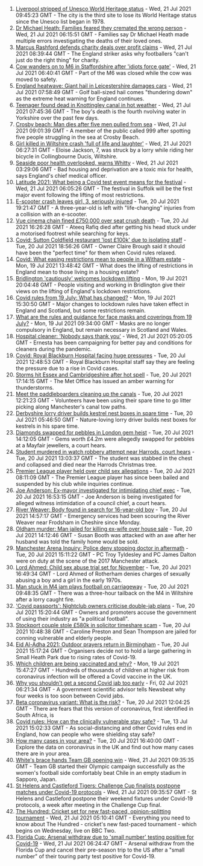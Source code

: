 1. [Liverpool stripped of Unesco World Heritage status](https://www.bbc.co.uk/news/uk-england-merseyside-57879475) - Wed, 21 Jul 2021 09:45:23 GMT - The city is the third site to lose its World Heritage status since the Unesco list began in 1978.
2. [Dr Michael Heath: Families feared they cremated the wrong person](https://www.bbc.co.uk/news/uk-england-57888136) - Wed, 21 Jul 2021 06:15:51 GMT - Families say Dr Michael Heath made multiple errors investigating the deaths of their loved ones.
3. [Marcus Rashford defends charity deals over profit claims](https://www.bbc.co.uk/news/uk-england-manchester-57912240) - Wed, 21 Jul 2021 08:39:44 GMT - The England striker asks why footballers "can't just do the right thing" for charity.
4. [Cow wanders on to M6 in Staffordshire after 'idiots force gate'](https://www.bbc.co.uk/news/uk-england-stoke-staffordshire-57911929) - Wed, 21 Jul 2021 06:40:41 GMT - Part of the M6 was closed while the cow was moved to safety.
5. [England heatwave: Giant hail in Leicestershire damages cars](https://www.bbc.co.uk/news/uk-england-leicestershire-57909700) - Wed, 21 Jul 2021 07:58:49 GMT - Golf ball-sized hail comes "thundering down" as the extreme heat warning for England continues.
6. [Teenager found dead in Knottingley canal in hot weather](https://www.bbc.co.uk/news/uk-england-leeds-57911897) - Wed, 21 Jul 2021 07:45:36 GMT - The boy's death is the fourth nvolving water in Yorkshire over the past few days.
7. [Crosby beach: Man dies after five men pulled from sea](https://www.bbc.co.uk/news/uk-england-merseyside-57912239) - Wed, 21 Jul 2021 09:01:39 GMT - A member of the public called 999 after spotting five people struggling in the sea at Crosby Beach.
8. [Girl killed in Wiltshire crash 'full of life and laughter'](https://www.bbc.co.uk/news/uk-england-wiltshire-57909295) - Wed, 21 Jul 2021 06:27:31 GMT - Eloise Jackson, 7, was struck by a lorry while riding her bicycle in Collingbourne Ducis, Wiltshire.
9. [Seaside poor health overlooked, warns Whitty](https://www.bbc.co.uk/news/uk-57908387) - Wed, 21 Jul 2021 03:29:06 GMT - Bad housing and deprivation are a toxic mix for health, says England's chief medical officer.
10. [Latitude 2021: What being a Covid test event means for the festival](https://www.bbc.co.uk/news/uk-england-suffolk-57895625) - Wed, 21 Jul 2021 06:05:26 GMT - The festival in Suffolk will be the first major event following the lifting of most restrictions.
11. [E-scooter crash leaves girl, 3, seriously injured](https://www.bbc.co.uk/news/uk-england-london-57908240) - Tue, 20 Jul 2021 19:21:47 GMT - A three-year-old is left with "life-changing" injuries from a collision with an e-scooter.
12. [Vue cinema chain fined £750,000 over seat crush death](https://www.bbc.co.uk/news/uk-england-birmingham-57908134) - Tue, 20 Jul 2021 16:26:28 GMT - Ateeq Rafiq died after getting his head stuck under a motorised footrest while searching for keys.
13. [Covid: Sutton Coldfield restaurant 'lost £100k' due to isolating staff](https://www.bbc.co.uk/news/uk-england-birmingham-57907661) - Tue, 20 Jul 2021 18:56:26 GMT - Owner Claire Brough said it should have been the "perfect time" for them when Covid rules relaxed.
14. [Covid: What easing restrictions mean to people in a Witham estate](https://www.bbc.co.uk/news/uk-england-essex-57861593) - Mon, 19 Jul 2021 13:48:42 GMT - What does the lifting of restrictions in England mean to those living in a housing estate?
15. [Bridlington 'cautiously' welcomes lockdown lifting](https://www.bbc.co.uk/news/uk-england-humber-57893185) - Mon, 19 Jul 2021 20:04:48 GMT - People visiting and working in Bridlington give their views on the lifting of England's lockdown restrictions.
16. [Covid rules from 19 July: What has changed?](https://www.bbc.co.uk/news/explainers-52530518) - Mon, 19 Jul 2021 15:30:50 GMT - Major changes to lockdown rules have taken effect in England and Scotland, but some restrictions remain.
17. [What are the rules and guidance for face masks and coverings from 19 July?](https://www.bbc.co.uk/news/health-51205344) - Mon, 19 Jul 2021 09:34:00 GMT - Masks are no longer compulsory in England, but remain necessary in Scotland and Wales.
18. [Hospital cleaner: 'Nobody says thank you'](https://www.bbc.co.uk/news/uk-england-london-57909642) - Wed, 21 Jul 2021 05:20:05 GMT - Ernesta has been campaigning for better pay and conditions for cleaners during the pandemic.
19. [Covid: Royal Blackburn Hospital facing huge pressures](https://www.bbc.co.uk/news/uk-england-lancashire-57900021) - Tue, 20 Jul 2021 12:48:53 GMT - Royal Blackburn Hospital staff say they are feeling the pressure due to a rise in Covid cases.
20. [Storms hit Essex and Cambridgeshire after hot spell](https://www.bbc.co.uk/news/uk-england-essex-57909228) - Tue, 20 Jul 2021 17:14:15 GMT - The Met Office has issued an amber warning for thunderstorms.
21. [Meet the paddleboarders cleaning up the canals](https://www.bbc.co.uk/news/uk-england-manchester-57902379) - Tue, 20 Jul 2021 12:21:23 GMT - Volunteers have been using their spare time to go litter picking along Manchester's canal tow paths.
22. [Derbyshire lorry driver builds kestrel nest boxes in spare time](https://www.bbc.co.uk/news/uk-england-derbyshire-57824187) - Tue, 20 Jul 2021 05:46:50 GMT - Nature-loving lorry driver builds nest boxes for kestrels in his spare time.
23. [Diamonds swapped for pebbles in London gem heist](https://www.bbc.co.uk/news/uk-england-london-57906031) - Tue, 20 Jul 2021 14:12:05 GMT - Gems worth £4.2m were allegedly swapped for pebbles at a Mayfair jewellers, a court hears.
24. [Student murdered in watch robbery attempt near Harrods, court hears](https://www.bbc.co.uk/news/uk-england-london-57898473) - Tue, 20 Jul 2021 13:03:37 GMT - The student was stabbed in the chest and collapsed and died near the Harrods Christmas tree.
25. [Premier League player held over child sex allegations](https://www.bbc.co.uk/news/uk-england-57899127) - Tue, 20 Jul 2021 08:11:09 GMT - The Premier League player has since been bailed and suspended by his club while inquiries continue.
26. [Joe Anderson: Ex-mayor investigated for intimidating chief exec](https://www.bbc.co.uk/news/uk-england-merseyside-57908536) - Tue, 20 Jul 2021 16:53:15 GMT - Joe Anderson is being investigated for alleged witness intimidation of a council chief, a court hears.
27. [River Weaver: Body found in search for 16-year-old boy](https://www.bbc.co.uk/news/uk-england-merseyside-57900068) - Tue, 20 Jul 2021 14:57:17 GMT - Emergency services had been scouring the River Weaver near Frodsham in Cheshire since Monday.
28. [Oldham murder: Man jailed for killing ex-wife over house sale](https://www.bbc.co.uk/news/uk-england-manchester-57904396) - Tue, 20 Jul 2021 14:12:46 GMT - Susan Booth was attacked with an axe after her husband was told the family home would be sold.
29. [Manchester Arena Inquiry: Police deny stopping doctor in aftermath](https://www.bbc.co.uk/news/uk-england-manchester-57901825) - Tue, 20 Jul 2021 15:11:22 GMT - PC Troy Tyldesley and PC James Dalton were on duty at the scene of the 2017 Manchester attack.
30. [Lord Ahmed: Child sex abuse trial set for November](https://www.bbc.co.uk/news/uk-england-south-yorkshire-57908738) - Tue, 20 Jul 2021 16:49:34 GMT - Lord Ahmed of Rotherham denies charges of sexually abusing a boy and a girl in the early 1970s.
31. [Man stuck in M4 jam plays football on carriageway](https://www.bbc.co.uk/news/uk-england-wiltshire-57900658) - Tue, 20 Jul 2021 09:48:35 GMT - There was a three-hour tailback on the M4 in Wiltshire after a lorry caught fire.
32. ['Covid passports': Nightclub owners criticise double-jab plans](https://www.bbc.co.uk/news/uk-england-57902393) - Tue, 20 Jul 2021 15:20:44 GMT - Owners and promoters accuse the government of using their industry as "a political football".
33. [Stockport couple stole £580k in solicitor timeshare scam](https://www.bbc.co.uk/news/uk-england-manchester-57900063) - Tue, 20 Jul 2021 10:48:38 GMT - Caroline Preston and Sean Thompson are jailed for conning vulnerable and elderly people.
34. [Eid Al-Adha 2021: Outdoor prayers return in Birmingham](https://www.bbc.co.uk/news/uk-england-birmingham-57903644) - Tue, 20 Jul 2021 15:17:24 GMT - Organisers decide not to hold a large gathering in Small Heath Park due to rising rates of Covid-19.
35. [Which children are being vaccinated and why?](https://www.bbc.co.uk/news/health-57888429) - Mon, 19 Jul 2021 15:47:27 GMT - Hundreds of thousands of children at higher risk from coronavirus infection will be offered a Covid vaccine in the UK.
36. [Why you shouldn't get a second Covid jab too early](https://www.bbc.co.uk/news/newsbeat-57682233) - Fri, 02 Jul 2021 06:21:34 GMT - A government scientific advisor tells Newsbeat why four weeks is too soon between Covid jabs.
37. [Beta coronavirus variant: What is the risk?](https://www.bbc.co.uk/news/health-55534727) - Tue, 20 Jul 2021 12:04:25 GMT - There are fears that this version of coronavirus, first identified in South Africa, is
38. [Covid rules: How can the clinically vulnerable stay safe?](https://www.bbc.co.uk/news/health-51997151) - Tue, 13 Jul 2021 15:02:33 GMT - As social-distancing and other Covid rules end in England, how can people who were shielding stay safe?
39. [How many cases in your area?](https://www.bbc.co.uk/news/uk-51768274) - Tue, 20 Jul 2021 16:40:00 GMT - Explore the data on coronavirus in the UK and find out how many cases there are in your area.
40. [White's brace hands Team GB opening win](https://www.bbc.co.uk/sport/football/57905236) - Wed, 21 Jul 2021 09:35:35 GMT - Team GB started their Olympic campaign successfully as the women's football side comfortably beat Chile in an empty stadium in Sapporo, Japan.
41. [St Helens and Castleford Tigers: Challenge Cup finalists postpone matches under Covid-19 protocols](https://www.bbc.co.uk/sport/rugby-league/57903233) - Wed, 21 Jul 2021 09:35:57 GMT - St Helens and Castleford postpone their weekend fixtures under Covid-19 protocols, a week after meeting in the Challenge Cup final.
42. [The Hundred: Cricket set for new fast-paced, opinion-splitting tournament](https://www.bbc.co.uk/sport/cricket/57899712) - Wed, 21 Jul 2021 05:10:41 GMT - Everything you need to know about The Hundred - cricket's new fast-paced tournament - which begins on Wednesday, live on BBC Two.
43. [Florida Cup: Arsenal withdraw due to 'small number' testing positive for Covid-19](https://www.bbc.co.uk/sport/football/57912257) - Wed, 21 Jul 2021 06:24:47 GMT - Arsenal withdraw from the Florida Cup and cancel their pre-season trip to the US after a "small number" of their touring party test positive for Covid-19.
